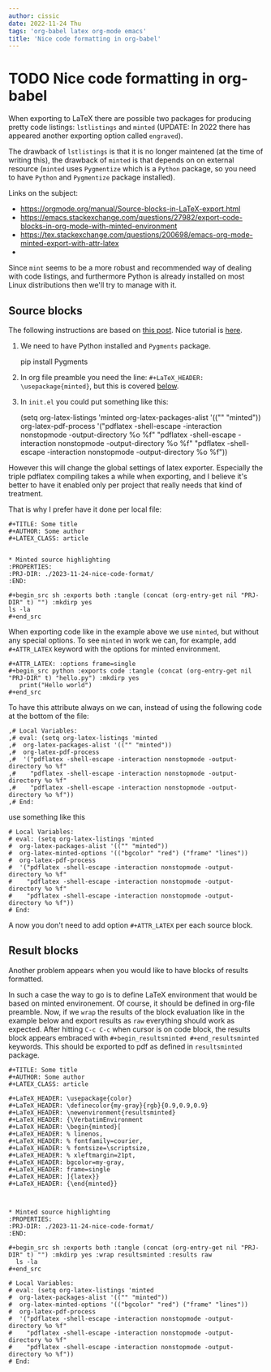 ```yaml
---
author: cissic
date: 2022-11-24 Thu
tags: 'org-babel latex org-mode emacs'
title: 'Nice code formatting in org-babel'
---
```



# TODO Nice code formatting in org-babel

When exporting to LaTeX there are possible two packages for producing
pretty code listings: `lstlistings` and `minted` (UPDATE: In 2022 there
has appeared another exporting option called `engraved`).

The drawback of `lstlistings` is that it is no longer maintened (at the time
of writing this), the drawback of `minted` is that depends on
on external resource (`minted` uses `Pygmentize` which is a `Python` package,
so you need to have `Python` and `Pygmentize` package installed).

Links on the subject:

-   <https://orgmode.org/manual/Source-blocks-in-LaTeX-export.html>
-   <https://emacs.stackexchange.com/questions/27982/export-code-blocks-in-org-mode-with-minted-environment>
-   <https://tex.stackexchange.com/questions/200698/emacs-org-mode-minted-export-with-attr-latex>
-   

Since `mint` seems to be a more robust and recommended way of dealing with
code listings, and furthermore Python is already installed on most
Linux distributions then we'll try to manage with it.


## Source blocks

The following instructions are based on
[this post](https://stackoverflow.com/questions/46438516/how-to-encapsualte-code-blocks-into-a-frame-when-exporting-to-pdf).
Nice tutorial is [here](https://orgmode.org/worg/org-tutorials/org-latex-export.html).

1.  We need to have Python installed and `Pygments` package.

    
    pip install Pygments

1.  In org file preamble you need the line: `#+LaTeX_HEADER: \usepackage{minted}`, but
    this is covered [below](#org6834646).

2.  In `init.el` you could put something like this: <a id="org6834646"></a>

    
    (setq org-latex-listings 'minted
    org-latex-packages-alist '(("" "minted"))
    org-latex-pdf-process
    '("pdflatex -shell-escape -interaction nonstopmode -output-directory %o %f"
    "pdflatex -shell-escape -interaction nonstopmode -output-directory %o %f"
    "pdflatex -shell-escape -interaction nonstopmode -output-directory %o %f"))

However this will change the global settings of latex exporter.
Especially the triple pdflatex compiling takes a while when exporting, and I believe
it's better to have it enabled only per project that really needs that kind of treatment.

That is why I prefer have it done per local file:

    
    #+TITLE: Some title
    #+AUTHOR: Some author
    #+LATEX_CLASS: article
    
    
    * Minted source highlighting
    :PROPERTIES:
    :PRJ-DIR: ./2023-11-24-nice-code-format/
    :END:  
    
    #+begin_src sh :exports both :tangle (concat (org-entry-get nil "PRJ-DIR" t) "") :mkdirp yes
    ls -la 
    #+end_src

When exporting code like in the example above we use `minted`, but without any
special options. To see `minted` in work we can, for example, add `#+ATTR_LATEX` keyword
with the options for minted environment.

    #+ATTR_LATEX: :options frame=single
    #+begin_src python :exports code :tangle (concat (org-entry-get nil "PRJ-DIR" t) "hello.py") :mkdirp yes 
       print("Hello world")
    #+end_src

To have this attribute always on we can, instead of using the following code
at the bottom of the file:

    
    ,# Local Variables:
    ,# eval: (setq org-latex-listings 'minted
    ,#  org-latex-packages-alist '(("" "minted"))
    ,#  org-latex-pdf-process
    ,#  '("pdflatex -shell-escape -interaction nonstopmode -output-directory %o %f"
    ,#    "pdflatex -shell-escape -interaction nonstopmode -output-directory %o %f"
    ,#    "pdflatex -shell-escape -interaction nonstopmode -output-directory %o %f"))
    ,# End:

use something like this

    
    # Local Variables:
    # eval: (setq org-latex-listings 'minted
    #  org-latex-packages-alist '(("" "minted"))
    #  org-latex-minted-options '(("bgcolor" "red") ("frame" "lines"))
    #  org-latex-pdf-process
    #  '("pdflatex -shell-escape -interaction nonstopmode -output-directory %o %f"
    #    "pdflatex -shell-escape -interaction nonstopmode -output-directory %o %f"
    #    "pdflatex -shell-escape -interaction nonstopmode -output-directory %o %f"))
    # End:

A now you don't need to add option `#+ATTR_LATEX` per each source block.


## Result blocks

Another problem appears when you would like to have blocks of results
formatted.

In such a case the way to go is to define LaTeX environment
that would be based on minted environement.
Of course, it should be defined in org-file preamble.
Now, if we `wrap` the results of the block evaluation like in the example
below and export results as `raw` everything should work as expected.
After hitting `C-c C-c` when cursor is on code block, the results
block appears embraced with `#+begin_resultsminted #+end_resultsminted`
keywords. This should be exported to pdf as defined
in `resultsminted` package.

    
    #+TITLE: Some title
    #+AUTHOR: Some author
    #+LATEX_CLASS: article
    
    #+LaTeX_HEADER: \usepackage{color}
    #+LaTeX_HEADER: \definecolor{my-gray}{rgb}{0.9,0.9,0.9}
    #+LaTeX_HEADER: \newenvironment{resultsminted}
    #+LaTeX_HEADER: {\VerbatimEnvironment
    #+LaTeX_HEADER: \begin{minted}[
    #+LaTeX_HEADER: % linenos,
    #+LaTeX_HEADER: % fontfamily=courier,
    #+LaTeX_HEADER: % fontsize=\scriptsize,
    #+LaTeX_HEADER: % xleftmargin=21pt,
    #+LaTeX_HEADER: bgcolor=my-gray,
    #+LaTeX_HEADER: frame=single
    #+LaTeX_HEADER: ]{latex}}
    #+LaTeX_HEADER: {\end{minted}}
    
    
    
    * Minted source highlighting
    :PROPERTIES:
    :PRJ-DIR: ./2023-11-24-nice-code-format/
    :END:  
    
    #+begin_src sh :exports both :tangle (concat (org-entry-get nil "PRJ-DIR" t) "") :mkdirp yes :wrap resultsminted :results raw
      ls -la 
    #+end_src
    
    # Local Variables:
    # eval: (setq org-latex-listings 'minted
    #  org-latex-packages-alist '(("" "minted"))
    #  org-latex-minted-options '(("bgcolor" "red") ("frame" "lines"))
    #  org-latex-pdf-process
    #  '("pdflatex -shell-escape -interaction nonstopmode -output-directory %o %f"
    #    "pdflatex -shell-escape -interaction nonstopmode -output-directory %o %f"
    #    "pdflatex -shell-escape -interaction nonstopmode -output-directory %o %f"))
    # End:

